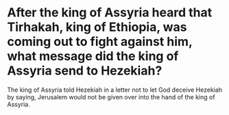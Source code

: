 # After the king of Assyria heard that Tirhakah, king of Ethiopia, was coming out to fight against him, what message did the king of Assyria send to Hezekiah?

The king of Assyria told Hezekiah in a letter not to let God deceive Hezekiah by saying, Jerusalem would not be given over into the hand of the king of Assyria.
